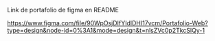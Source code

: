 Link de portafolio de figma en README

https://www.figma.com/file/90WpOsjDIfYIdlDHI17vcm/Portafolio-Web?type=design&node-id=0%3A1&mode=design&t=nlsZVc0p2TkcSlQy-1
